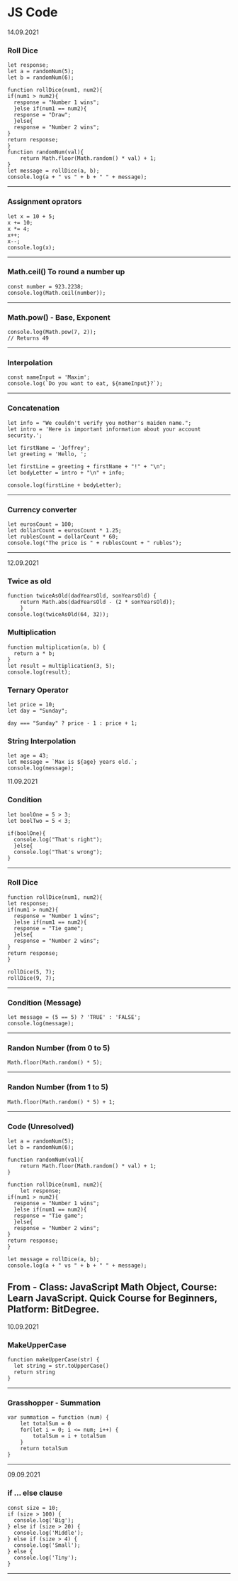 # JS Code
14.09.2021
### Roll Dice
```
let response;
let a = randomNum(5);
let b = randomNum(6);

function rollDice(num1, num2){
if(num1 > num2){
  response = "Number 1 wins";
  }else if(num1 == num2){
  response = "Draw";
  }else{
  response = "Number 2 wins";
}
return response;
}
function randomNum(val){
	return Math.floor(Math.random() * val) + 1;
}
let message = rollDice(a, b);
console.log(a + " vs " + b + " " + message);
```
---
### Assignment oprators
```
let x = 10 + 5;
x += 10;
x *= 4;
x++;
x--;
console.log(x);
```
---
### Math.ceil() To round a number up
```
const number = 923.2238;
console.log(Math.ceil(number));
```
-----------
### Math.pow() - Base, Exponent 
```
console.log(Math.pow(7, 2));
// Returns 49
```
----------
### Interpolation 
```
const nameInput = 'Maxim';
console.log(`Do you want to eat, ${nameInput}?`);
```
----
### Concatenation
```
let info = "We couldn't verify you mother's maiden name.";
let intro = 'Here is important information about your account security.';

let firstName = 'Joffrey';
let greeting = 'Hello, ';

let firstLine = greeting + firstName + "!" + "\n";
let bodyLetter = intro + "\n" + info;

console.log(firstLine + bodyLetter);
```
----------
### Currency converter
```
let eurosCount = 100;
let dollarCount = eurosCount * 1.25;
let rublesCount = dollarCount * 60;
console.log("The price is " + rublesCount + " rubles");
```
---------

12.09.2021
### Twice as old
```
function twiceAsOld(dadYearsOld, sonYearsOld) {
	return Math.abs(dadYearsOld - (2 * sonYearsOld));
	}
console.log(twiceAsOld(64, 32));
```

### Multiplication
```
function multiplication(a, b) {
  return a * b;
}
let result = multiplication(3, 5);
console.log(result);

```

### Ternary Operator 
```
let price = 10;
let day = "Sunday";

day === "Sunday" ? price - 1 : price + 1;
```

### String Interpolation 
```
let age = 43;
let message = `Max is ${age} years old.`;
console.log(message);
```

11.09.2021
### Condition
```
let boolOne = 5 > 3;
let boolTwo = 5 < 3;

if(boolOne){
  console.log("That's right");
  }else{
  console.log("That's wrong");
}
```
--------
### Roll Dice 
```
function rollDice(num1, num2){
let response;
if(num1 > num2){
  response = "Number 1 wins";
  }else if(num1 == num2){
  response = "Tie game";
  }else{
  response = "Number 2 wins";
}
return response;
}

rollDice(5, 7);
rollDice(9, 7);
```
-------

### Condition (Message)
```
let message = (5 == 5) ? 'TRUE' : 'FALSE';
console.log(message);
```
----------

### Randon Number (from 0 to 5)

```
Math.floor(Math.random() * 5);
```
------------

### Randon Number (from 1 to 5)

```
Math.floor(Math.random() * 5) + 1;
```
-----------
### Code (Unresolved)
```
let a = randomNum(5);
let b = randomNum(6);

function randomNum(val){
	return Math.floor(Math.random() * val) + 1;
}

function rollDice(num1, num2){
    let response;
if(num1 > num2){
  response = "Number 1 wins";
  }else if(num1 == num2){
  response = "Tie game";
  }else{
  response = "Number 2 wins";
}
return response;
}

let message = rollDice(a, b);
console.log(a + " vs " + b + " " + message);
```
From - Class: JavaScript Math Object, Course: Learn JavaScript. Quick Course for Beginners, Platform: BitDegree.
------------
10.09.2021
### MakeUpperCase
```
function makeUpperCase(str) {
  let string = str.toUpperCase()
  return string
}
```
--------
### Grasshopper - Summation
```
var summation = function (num) {
    let totalSum = 0
    for(let i = 0; i <= num; i++) {
        totalSum = i + totalSum
    }
    return totalSum
}
```
--------
09.09.2021
### if ... else clause 
```
const size = 10;
if (size > 100) {
  console.log('Big');
} else if (size > 20) {
  console.log('Middle');
} else if (size > 4) {
  console.log('Small');
} else { 
  console.log('Tiny');
}
```
--------
